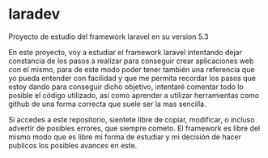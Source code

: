 # laradev

Proyecto de estudio del framework laravel en su version 5.3

En este proyecto, voy a estudiar el framework laravel intentando dejar constancia de los pasos a realizar para conseguir crear aplicaciones web con el mismo, para de este modo poder tener también una referencia que yo pueda entender con facilidad y que me permita recordar los pasos que estoy dando para conseguir dicho objetivo, intentaré comentar todo lo posible el código utilizado, así como aprender a utilizar herramientas como github de una forma correcta que suele ser la mas sencilla.

Si accedes a este repositorio, sientete libre de copiar, modificar, o incluso advertir de posibles errores, que siempre cometo.
El framework es libre del mismo modo que es libre mi forma de estudiar y mi decisión de hacer publicos los posibles avances en este.
